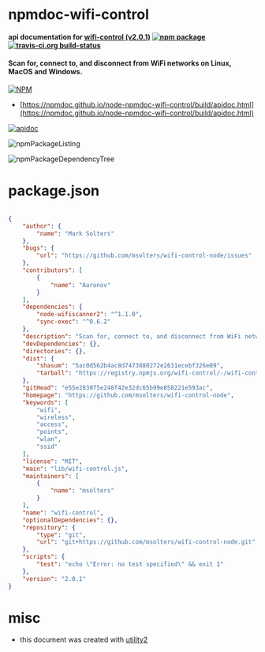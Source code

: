 # npmdoc-wifi-control

#### api documentation for  [wifi-control (v2.0.1)](https://github.com/msolters/wifi-control-node)  [![npm package](https://img.shields.io/npm/v/npmdoc-wifi-control.svg?style=flat-square)](https://www.npmjs.org/package/npmdoc-wifi-control) [![travis-ci.org build-status](https://api.travis-ci.org/npmdoc/node-npmdoc-wifi-control.svg)](https://travis-ci.org/npmdoc/node-npmdoc-wifi-control)

#### Scan for, connect to, and disconnect from WiFi networks on Linux, MacOS and Windows.

[![NPM](https://nodei.co/npm/wifi-control.png?downloads=true&downloadRank=true&stars=true)](https://www.npmjs.com/package/wifi-control)

- [https://npmdoc.github.io/node-npmdoc-wifi-control/build/apidoc.html](https://npmdoc.github.io/node-npmdoc-wifi-control/build/apidoc.html)

[![apidoc](https://npmdoc.github.io/node-npmdoc-wifi-control/build/screenCapture.buildCi.browser.%252Ftmp%252Fbuild%252Fapidoc.html.png)](https://npmdoc.github.io/node-npmdoc-wifi-control/build/apidoc.html)

![npmPackageListing](https://npmdoc.github.io/node-npmdoc-wifi-control/build/screenCapture.npmPackageListing.svg)

![npmPackageDependencyTree](https://npmdoc.github.io/node-npmdoc-wifi-control/build/screenCapture.npmPackageDependencyTree.svg)



# package.json

```json

{
    "author": {
        "name": "Mark Solters"
    },
    "bugs": {
        "url": "https://github.com/msolters/wifi-control-node/issues"
    },
    "contributors": [
        {
            "name": "Aaronov"
        }
    ],
    "dependencies": {
        "node-wifiscanner2": "^1.1.0",
        "sync-exec": "^0.6.2"
    },
    "description": "Scan for, connect to, and disconnect from WiFi networks on Linux, MacOS and Windows.",
    "devDependencies": {},
    "directories": {},
    "dist": {
        "shasum": "5ac0d562b4ac8d7473880272e2631ecebf326e09",
        "tarball": "https://registry.npmjs.org/wifi-control/-/wifi-control-2.0.1.tgz"
    },
    "gitHead": "e55e283075e248f42e32dc65b99e858221e593ac",
    "homepage": "https://github.com/msolters/wifi-control-node",
    "keywords": [
        "wifi",
        "wireless",
        "access",
        "points",
        "wlan",
        "ssid"
    ],
    "license": "MIT",
    "main": "lib/wifi-control.js",
    "maintainers": [
        {
            "name": "msolters"
        }
    ],
    "name": "wifi-control",
    "optionalDependencies": {},
    "repository": {
        "type": "git",
        "url": "git+https://github.com/msolters/wifi-control-node.git"
    },
    "scripts": {
        "test": "echo \"Error: no test specified\" && exit 1"
    },
    "version": "2.0.1"
}
```



# misc
- this document was created with [utility2](https://github.com/kaizhu256/node-utility2)
